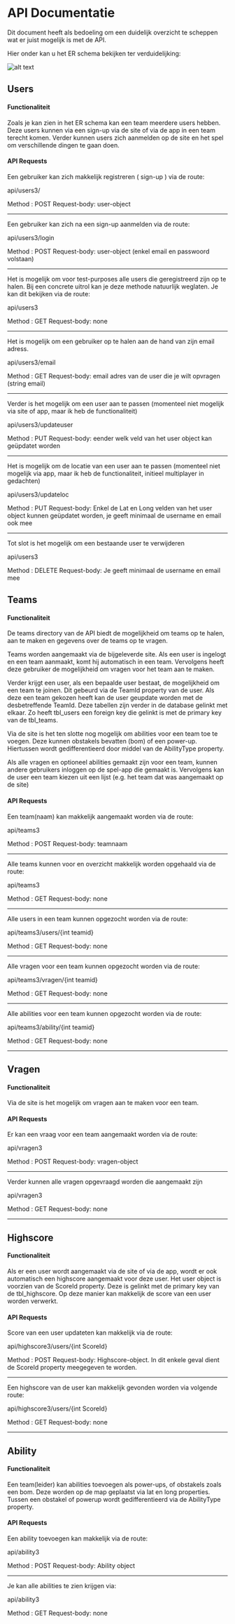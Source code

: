 # API Documentatie

Dit document heeft als bedoeling om een duidelijk overzicht te scheppen wat er juist mogelijk is met de API.

Hier onder kan u het ER schema bekijken ter verduidelijking:

![alt text](img/ERDcloud.PNG "Aangepaste ER Schema")

## Users

#### Functionaliteit

Zoals je kan zien in het ER schema kan een team meerdere users hebben. Deze users kunnen via een sign-up via de site of via de app in een team terecht komen. Verder kunnen users zich aanmelden op de site en het spel om verschillende dingen te gaan doen.

#### API Requests

Een gebruiker kan zich makkelijk registreren ( sign-up ) via de route:

api/users3/

Method : POST
Request-body: user-object

---

Een gebruiker kan zich na een sign-up aanmelden via de route:

api/users3/login

Method : POST
Request-body: user-object (enkel email en passwoord volstaan)

---

Het is mogelijk om voor test-purposes alle users die geregistreerd zijn op te halen. Bij een concrete uitrol kan je deze methode natuurlijk weglaten. Je kan dit bekijken via de route:

api/users3

Method : GET
Request-body: none

---

Het is mogelijk om een gebruiker op te halen aan de hand van zijn email adress.

api/users3/email

Method : GET
Request-body: email adres van de user die je wilt opvragen (string email)

---

Verder is het mogelijk om een user aan te passen (momenteel niet mogelijk via site of app, maar ik heb de functionaliteit)

api/users3/updateuser

Method : PUT
Request-body: eender welk veld van het user object kan geüpdatet worden

---

Het is mogelijk om de locatie van een user aan te passen (momenteel niet mogelijk via app, maar ik heb de functionaliteit, initieel multiplayer in gedachten)

api/users3/updateloc

Method : PUT
Request-body: Enkel de Lat en Long velden van het user object kunnen geüpdatet worden, je geeft minimaal de username en email ook mee

---

Tot slot is het mogelijk om een bestaande user te verwijderen

api/users3

Method : DELETE
Request-body: Je geeft minimaal de username en email mee

## Teams

#### Functionaliteit

De teams directory van de API biedt de mogelijkheid om teams op te halen, aan te maken en gegevens over de teams op te vragen.

Teams worden aangemaakt via de bijgeleverde site. Als een user is ingelogt en een team aanmaakt, komt hij automatisch in een team. Vervolgens heeft deze gebruiker de mogelijkheid om vragen voor het team aan te maken.

Verder krijgt een user, als een bepaalde user bestaat, de mogelijkheid om een team te joinen. Dit gebeurd via de TeamId property van de user. Als deze een team gekozen heeft kan de user geupdate worden met de desbetreffende TeamId. Deze tabellen zijn verder in de database gelinkt met elkaar. Zo heeft tbl_users een foreign key die gelinkt is met de primary key van de tbl_teams.

Via de site is het ten slotte nog mogelijk om abilities voor een team toe te voegen. Deze kunnen obstakels bevatten (bom) of een power-up. Hiertussen wordt gedifferentieerd door middel van de AbilityType property.

Als alle vragen en optioneel abilities gemaakt zijn voor een team, kunnen andere gebruikers inloggen op de spel-app die gemaakt is. Vervolgens kan de user een team kiezen uit een lijst (e.g. het team dat was aangemaakt op de site)

#### API Requests

Een team(naam) kan makkelijk aangemaakt worden via de route:

api/teams3

Method : POST
Request-body: teamnaam

---

Alle teams kunnen voor en overzicht makkelijk worden opgehaald via de route:

api/teams3

Method : GET
Request-body: none

---

Alle users in een team kunnen opgezocht worden via de route:

api/teams3/users/{int teamid}

Method : GET
Request-body: none

---

Alle vragen voor een team kunnen opgezocht worden via de route:

api/teams3/vragen/{int teamid}

Method : GET
Request-body: none

---

Alle abilities voor een team kunnen opgezocht worden via de route:

api/teams3/ability/{int teamid}

Method : GET
Request-body: none

---

## Vragen

#### Functionaliteit

Via de site is het mogelijk om vragen aan te maken voor een team.

#### API Requests

Er kan een vraag voor een team aangemaakt worden via de route:

api/vragen3

Method : POST
Request-body: vragen-object

---

Verder kunnen alle vragen opgevraagd worden die aangemaakt zijn

api/vragen3

Method : GET
Request-body: none

---

## Highscore

#### Functionaliteit

Als er een user wordt aangemaakt via de site of via de app, wordt er ook automatisch een highscore aangemaakt voor deze user. Het user object is voorzien van de ScoreId property. Deze is gelinkt met de primary key van de tbl_highscore. Op deze manier kan makkelijk de score van een user worden verwerkt.

#### API Requests

Score van een user updateten kan makkelijk via de route:

api/highscore3/users/{int ScoreId}

Method : POST
Request-body: Highscore-object. In dit enkele geval dient de ScoreId property meegegeven te worden.

---

Een highscore van de user kan makkelijk gevonden worden via volgende route:

api/highscore3/users/{int ScoreId}

Method : GET
Request-body: none

---

## Ability

#### Functionaliteit 

Een team(leider) kan abilities toevoegen als power-ups, of obstakels zoals een bom. Deze worden op de map geplaatst via lat en long properties. Tussen een obstakel of powerup wordt gedifferentieerd via de AbilityType property.

#### API Requests

Een ability toevoegen kan makkelijk via de route:

api/ability3

Method : POST
Request-body: Ability object

---

Je kan alle abilities te zien krijgen via:

api/ability3

Method : GET
Request-body: none
